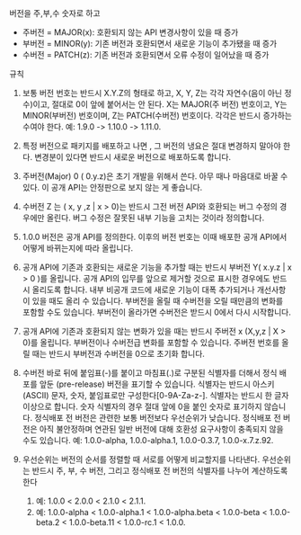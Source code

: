 
버전을 주,부,수 숫자로 하고

- 주버전 = MAJOR(x): 호환되지 않는 API 변경사항이 있을 때 증가
- 부버전 = MINOR(y): 기존 버전과 호환되면서 새로운 기능이 추가됐을 때 증가
- 수버전 = PATCH(z):  기존 버전과 호환되면서 오류 수정이 일어났을 때 증가



규칙

1.  보통 버전 번호는 반드시 X.Y.Z의 형태로 하고, X, Y, Z는 각각 자연수(음이 아닌 정수)이고, 절대로 0이 앞에 붙어서는 안 된다. X는 MAJOR(주 버전) 번호이고, Y는 MINOR(부버전) 번호이며, Z는 PATCH(수버전) 번호이다. 각각은 반드시 증가하는 수여야 한다. 예: 1.9.0 -> 1.10.0 -> 1.11.0.

2. 특정 버전으로 패키지를 배포하고 나면 , 그 버전의 냉요은 절대 변경하지 말아야 한다. 변경분이 있다면 반드시 새로운 버전으로 배포하도록 합니다.

3. 주버전(Major) 0 ( 0.y.z)은 초기 개발을 위해서 쓴다. 아무 때나 마음대로 바꿀 수 있다. 이 공개 API는 안정판으로 보지 않는 게 좋습니다.

4. 수버전 Z 는 ( x, y ,z | x > 0)는 반드시 그전 버전 API와 호환되는 버그 수정의 경우에만 올린다. 버그 수정은 잘못된 내부 기능을 고치는 것이라 정의합니다.

5. 1.0.0 버전은 공개 API를 정의한다. 이후의 버전 번호는 이때 배포한 공개 API에서 어떻게 바뀌는지에 따라 올립니다.

6. 공개 API에 기존과 호환되는 새로운 기능을 추가할 때는 반드시 부버전 Y( x.y.z | x > 0 )를 올립니다. 공개 API의 입무를 앞으로 제거할 것으로 표시한 경우에도 반드시 올리도록 합니다. 내부 비공개 코드에 새로운 기능이 대폭 추가되거나 개선사항이 있을 때도 올리 수 있습니다. 부버전을 올릴 때 수버전을 오릴 때만큼의 변화를 포함할 수도 있습니다. 부버전이 올라가면 수버전은 받드시 0에서 다시 시작합니다.

7. 공개 API에 기존과 호환되지 않는 변화가 있을 때는 반드시 주버전 x (X,y,z | X > 0)를 올립니다. 부버전이나 수버전급 변화를 포함할 수 있습니다. 주버전 번호를 올릴 때는 반드시 부버전과 수버전을 0으로 초기화 합니다.

8. 수버전 바로 뒤에 붙임표(-)를 붙이고 마침표(.)로 구분된 식별자를 더해서 정식 배포를 앞둔 (pre-release) 버전을 표기할 수 있습니다. 식별자는 반드시 아스키(ASCII) 문자, 숫자, 붙임표로만 구성한다[0-9A-Za-z-]. 식별자는 반드시 한 글자 이상으로 합니다. 숫자 식별자의 경우 절대 앞에 0을 붙인 숫자로 표기하지 않습니다. 정식배포 전 버전은 관련한 보통 버전보다 우선순위가 낮습니다. 정식배포 전 버전은 아직 불안정하며 연관된 일반 버전에 대해 호환성 요구사항이 충족되지 않을 수도 있습니다. 예: 1.0.0-alpha, 1.0.0-alpha.1, 1.0.0-0.3.7, 1.0.0-x.7.z.92.

9. 우선순위는 버전의 순서를 정렬할 때 서로를 어떻게 비교할지를 나타낸다. 우선순위는 반드시 주, 부, 수 버전, 그리고 정식배포 전 버전의 식별자를 나누어 계산하도록 한다 
	1. 예: 1.0.0 < 2.0.0 < 2.1.0 < 2.1.1.  
	2. 예: 1.0.0-alpha < 1.0.0-alpha.1 < 1.0.0-alpha.beta < 1.0.0-beta < 1.0.0-beta.2 < 1.0.0-beta.11 < 1.0.0-rc.1 < 1.0.0.





